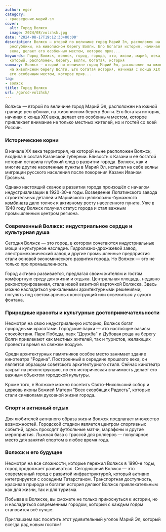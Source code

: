 ```yaml
---
author: egor
category:
- краеведение-марий-эл
cover:
  alt: Город Волжск
  image: 2024/08/volzhsk.jpg
date: '2024-08-17T19:12:33+00:00'
description: Волжск — второй по величине город Марий Эл, расположен на южной границе
  республики, на живописном берегу Волги. Его богатая история, начиная с конца XIX
  века, делает его особенным местом, которое прив...
keywords: Город Волжск, волжск, город, города, это, жизни, марий, века, только, другие,
  который, расположен, берегу, волги, богатая, история
summary: Волжск — второй по величине город Марий Эл, расположен на южной границе республики,
  на живописном берегу Волги. Его богатая история, начиная с конца XIX века, делает
  его особенным местом, которое прив...
tag:
- волжск
title: Город Волжск
url: /gorod-volzhsk/
---
```


Волжск — второй по величине город Марий Эл, расположен на южной границе республики, на живописном берегу Волги. Его богатая история, начиная с конца XIX века, делает его особенным местом, которое привлекает внимание не только местных жителей, но и гостей со всей России.

### Исторические корни

В начале ХХ века территория, на которой ныне расположен Волжск, входила в состав Казанской губернии. Близость к Казани и её богатой истории оставила глубокий след в развитии города. Волжск, как и многие другие населенные пункты в Марий Эл, испытал на себе волны миграции русского населения после покорения Казани Иваном Грозным.

Однако настоящий скачок в развитии города произошёл с началом индустриализации в 1920-30-е годы. Возведение Лопатинского завода строительных деталей и Марийского целлюлозно-бумажного [комбината](/mcbk/) дало толчок к активному росту населенного пункта. Уже в 1940 году Волжск получил статус города и стал важным промышленным центром региона.

### Современный Волжск: индустриальное сердце и культурная душа

Сегодня Волжск — это город, в котором сочетаются индустриальные мощи и культурное наследие. Гидролизно-дрожжевой завод, электромеханический завод и другие промышленные предприятия стали основой экономического развития города. Но Волжск — это не только про промышленность.

Город активно развивается, предлагая своим жителям и гостям комфортную среду для жизни и отдыха. Центральная площадь, недавно реконструированная, стала новой визитной карточкой Волжска. Здесь можно насладиться уникальными архитектурными решениями, погулять под светом арочных конструкций или освежиться у сухого фонтана.

### Природные красоты и культурные достопримечательности

Несмотря на свою индустриальную историю, Волжск богат природными красотами. Городские парки — это настоящие оазисы спокойствия. Парк Победы, парк "Дружба" и Дубовая роща на берегу Волги привлекают как местных жителей, так и туристов, желающих провести время на свежем воздухе.

Среди архитектурных памятников особое место занимает здание кинотеатра "Родина". Построенный в середине прошлого века, он является образцом советского архитектурного стиля. Сейчас кинотеатр закрыт на реконструкцию, но его историческая значимость делает его важным объектом городской культуры.

Кроме того, в Волжске можно посетить Свято-Никольский собор и церковь иконы Божией Матери "Всех скорбящих Радость", которые стали символами духовной жизни города.

### Спорт и активный отдых

Для любителей активного образа жизни Волжск предлагает множество возможностей. Городской стадион является центром спортивных событий, здесь проходят футбольные матчи, марафоны и другие мероприятия. Лыжная база с трассой для роллеров — популярное место для занятий спортом в любое время года.

### Волжск и его будущее

Несмотря на все сложности, которые пережил Волжск в 1990-е годы, город продолжает развиваться. Сегодняшний Волжск — это современный город с развитой инфраструктурой, который активно интегрируется с соседним Татарстаном. Транспортная доступность, красивая природа и богатая история делают Волжск привлекательным как для жизни, так и для туризма.

Побывав в Волжске, вы сможете не только прикоснуться к истории, но и насладиться современным городом, который с каждым годом становится всё лучше.

Приглашаем вас посетить этот удивительный уголок Марий Эл, который всегда рад новым гостям!